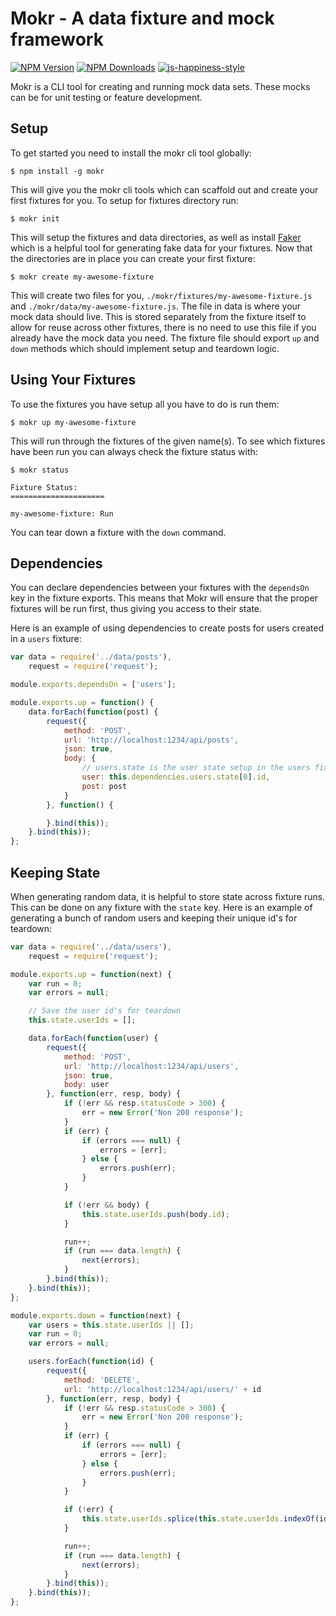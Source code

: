 # Mokr - A data fixture and mock framework

[![NPM Version][npm-image]][npm-url]
[![NPM Downloads][downloads-image]][downloads-url]
[![js-happiness-style](https://img.shields.io/badge/code%20style-happiness-brightgreen.svg)](https://github.com/JedWatson/happiness)

[npm-image]: https://img.shields.io/npm/v/mokr.svg
[npm-url]: https://npmjs.org/package/mokr
[downloads-image]: https://img.shields.io/npm/dm/mokr.svg
[downloads-url]: https://npmjs.org/package/mokr

Mokr is a CLI tool for creating and running mock data sets.  These mocks can be for unit testing or feature development.

## Setup

To get started you need to install the mokr cli tool globally:

```
$ npm install -g mokr
```

This will give you the mokr cli tools which can scaffold out and create your first fixtures for you. To setup for fixtures directory run:

```
$ mokr init
```

This will setup the fixtures and data directories, as well as install [Faker](https://github.com/Marak/faker.js) which is a helpful tool for generating fake data for your fixtures.  Now that the directories are in place you can create your first fixture:

```
$ mokr create my-awesome-fixture
```

This will create two files for you, `./mokr/fixtures/my-awesome-fixture.js` and `./mokr/data/my-awesome-fixture.js`.  The file in data is where your mock data should live.  This is stored separately from the fixture itself to allow for reuse across other fixtures, there is no need to use this file if you already have the mock data you need.  The fixture file should export `up` and `down` methods which should implement setup and teardown logic.

## Using Your Fixtures

To use the fixtures you have setup all you have to do is run them:

```
$ mokr up my-awesome-fixture
```

This will run through the fixtures of the given name(s).  To see which fixtures have been run you can always check the fixture status with:

```
$ mokr status

Fixture Status:
=====================

my-awesome-fixture: Run
```

You can tear down a fixture with the `down` command.

## Dependencies

You can declare dependencies between your fixtures with the `dependsOn` key in the fixture exports.  This means that Mokr will ensure that the proper fixtures will be run first, thus giving you access to their state.

Here is an example of using dependencies to create posts for users created in a `users` fixture:

```javascript
var data = require('../data/posts'),
	request = require('request');

module.exports.dependsOn = ['users'];

module.exports.up = function() {
	data.forEach(function(post) {
		request({
			method: 'POST',
			url: 'http://localhost:1234/api/posts',
			json: true,
			body: {
				// users.state is the user state setup in the users fixtures
				user: this.dependencies.users.state[0].id,
				post: post
			}
		}, function() {

		}.bind(this));
	}.bind(this));
};

```

## Keeping State

When generating random data, it is helpful to store state across fixture runs.  This can be done on any fixture with the `state` key.  Here is an example of generating a bunch of random users and keeping their unique id's for teardown:

```javascript
var data = require('../data/users'),
	request = require('request');

module.exports.up = function(next) {
	var run = 0;
	var errors = null;

	// Save the user id's for teardown
	this.state.userIds = [];

	data.forEach(function(user) {
		request({
			method: 'POST',
			url: 'http://localhost:1234/api/users',
			json: true,
			body: user
		}, function(err, resp, body) {
			if (!err && resp.statusCode > 300) {
				err = new Error('Non 200 response');
			}
			if (err) {
				if (errors === null) {
					errors = [err];
				} else {
					errors.push(err);
				}
			}

			if (!err && body) {
				this.state.userIds.push(body.id);
			}

			run++;
			if (run === data.length) {
				next(errors);
			}
		}.bind(this));
	}.bind(this));
};

module.exports.down = function(next) {
	var users = this.state.userIds || [];
	var run = 0;
	var errors = null;

	users.forEach(function(id) {
		request({
			method: 'DELETE',
			url: 'http://localhost:1234/api/users/' + id
		}, function(err, resp, body) {
			if (!err && resp.statusCode > 300) {
				err = new Error('Non 200 response');
			}
			if (err) {
				if (errors === null) {
					errors = [err];
				} else {
					errors.push(err);
				}
			}

			if (!err) {
				this.state.userIds.splice(this.state.userIds.indexOf(id), 1);
			}

			run++;
			if (run === data.length) {
				next(errors);
			}
		}.bind(this));
	}.bind(this));
};
```
